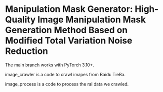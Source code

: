 # Manipulation Mask Generator: High-Quality Image Manipulation Mask Generation Method Based on Modified Total Variation Noise Reduction

The main branch works with PyTorch 3.10+.

image_crawler is a code to crawl imapes from Baidu TieBa.

image_process is a code to process the ral data we crawled.
